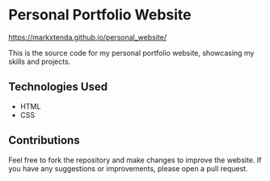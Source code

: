 # Personal Portfolio Website

https://markxtenda.github.io/personal_website/

This is the source code for my personal portfolio website, showcasing my skills and projects.

## Technologies Used 

* HTML
* CSS

## Contributions

Feel free to fork the repository and make changes to improve the website. If you have any suggestions or improvements, please open a pull request.

